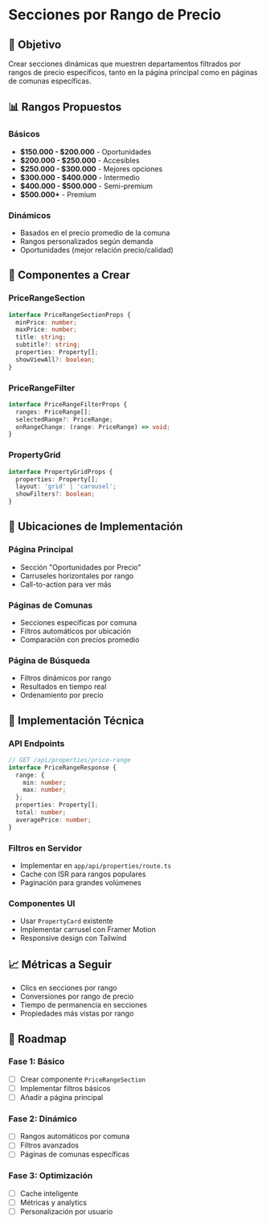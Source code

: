 # Secciones por Rango de Precio

## 🎯 Objetivo
Crear secciones dinámicas que muestren departamentos filtrados por rangos de precio específicos, tanto en la página principal como en páginas de comunas específicas.

## 📊 Rangos Propuestos

### Básicos
- **$150.000 - $200.000** - Oportunidades
- **$200.000 - $250.000** - Accesibles
- **$250.000 - $300.000** - Mejores opciones
- **$300.000 - $400.000** - Intermedio
- **$400.000 - $500.000** - Semi-premium
- **$500.000+** - Premium

### Dinámicos
- Basados en el precio promedio de la comuna
- Rangos personalizados según demanda
- Oportunidades (mejor relación precio/calidad)

## 🧩 Componentes a Crear

### PriceRangeSection
```typescript
interface PriceRangeSectionProps {
  minPrice: number;
  maxPrice: number;
  title: string;
  subtitle?: string;
  properties: Property[];
  showViewAll?: boolean;
}
```

### PriceRangeFilter
```typescript
interface PriceRangeFilterProps {
  ranges: PriceRange[];
  selectedRange?: PriceRange;
  onRangeChange: (range: PriceRange) => void;
}
```

### PropertyGrid
```typescript
interface PropertyGridProps {
  properties: Property[];
  layout: 'grid' | 'carousel';
  showFilters?: boolean;
}
```

## 📍 Ubicaciones de Implementación

### Página Principal
- Sección "Oportunidades por Precio"
- Carruseles horizontales por rango
- Call-to-action para ver más

### Páginas de Comunas
- Secciones específicas por comuna
- Filtros automáticos por ubicación
- Comparación con precios promedio

### Página de Búsqueda
- Filtros dinámicos por rango
- Resultados en tiempo real
- Ordenamiento por precio

## 🔧 Implementación Técnica

### API Endpoints
```typescript
// GET /api/properties/price-range
interface PriceRangeResponse {
  range: {
    min: number;
    max: number;
  };
  properties: Property[];
  total: number;
  averagePrice: number;
}
```

### Filtros en Servidor
- Implementar en `app/api/properties/route.ts`
- Cache con ISR para rangos populares
- Paginación para grandes volúmenes

### Componentes UI
- Usar `PropertyCard` existente
- Implementar carrusel con Framer Motion
- Responsive design con Tailwind

## 📈 Métricas a Seguir

- Clics en secciones por rango
- Conversiones por rango de precio
- Tiempo de permanencia en secciones
- Propiedades más vistas por rango

## 🚀 Roadmap

### Fase 1: Básico
- [ ] Crear componente `PriceRangeSection`
- [ ] Implementar filtros básicos
- [ ] Añadir a página principal

### Fase 2: Dinámico
- [ ] Rangos automáticos por comuna
- [ ] Filtros avanzados
- [ ] Páginas de comunas específicas

### Fase 3: Optimización
- [ ] Cache inteligente
- [ ] Métricas y analytics
- [ ] Personalización por usuario
